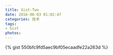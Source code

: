 ```yaml
---
title: Gist-Two
date: 2016-06-03 01:02:47
categories: 技术
tags:
- Gist
photos:
---
```

<!--more-->
{% gist 550bfc9fd5aec9bf05ecaadfe22a263d %}
